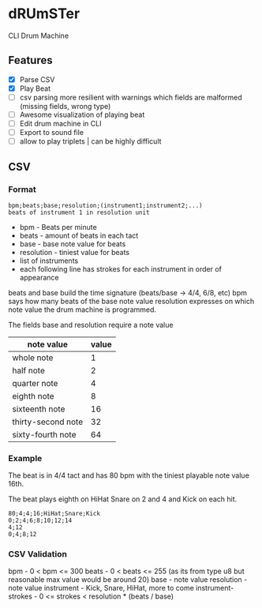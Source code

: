 # dRUmSTer

CLI Drum Machine

## Features

- [x] Parse CSV
- [x] Play Beat
- [ ] csv parsing more resilient with warnings which fields are malformed (missing fields, wrong type)
- [ ] Awesome visualization of playing beat
- [ ] Edit drum machine in CLI
- [ ] Export to sound file
- [ ] allow to play triplets | can be highly difficult

## CSV

### Format

```
bpm;beats;base;resolution;(instrument1;instrument2;...)
beats of instrument 1 in resolution unit
```

- bpm - Beats per minute
- beats - amount of beats in each tact
- base - base note value for beats
- resolution - tiniest value for beats
- list of instruments
- each following line has strokes for each instrument in order of appearance

beats and base build the time signature (beats/base -> 4/4, 6/8, etc)
bpm says how many beats of the base note value
resolution expresses on which note value the drum machine is programmed.

The fields base and resolution require a note value

| note value         | value |
|--------------------|-------|
| whole note         | 1     |
| half note          | 2     |
| quarter note       | 4     |
| eighth note        | 8     |
| sixteenth note     | 16    |
| thirty-second note | 32    |
| sixty-fourth note  | 64    |

### Example

The beat is in 4/4 tact and has 80 bpm with the tiniest playable note value 16th.

The beat plays eighth on HiHat Snare on 2 and 4 and Kick on each hit.

```
80;4;4;16;HiHat;Snare;Kick
0;2;4;6;8;10;12;14
4;12
0;4;8;12
```

### CSV Validation
bpm - 0 < bpm <= 300
beats - 0 < beats <= 255 (as its from type u8 but reasonable max value would be around 20)
base - note value
resolution - note value
instrument - Kick, Snare, HiHat, more to come
instrument-strokes - 0 <= strokes < resolution * (beats / base)
